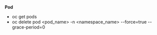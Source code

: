 **Pod**


- oc get pods
- oc delete pod <pod_name> -n <namespace_name> --force=true --grace-period=0

